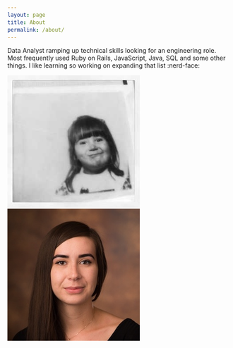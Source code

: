 ```yaml
---
layout: page
title: About
permalink: /about/
---
```


Data Analyst ramping up technical skills looking for an engineering role. Most frequently used Ruby on Rails, JavaScript, Java, SQL and some other things.
I like learning so working on expanding that list :nerd-face:


![Small Me](/assets/liltamsen.jpg)
![My face](/assets/tamsensface.jpg)
